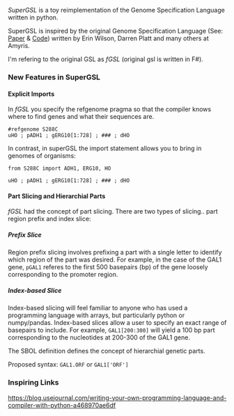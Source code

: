 *SuperGSL* is a toy reimplementation of the Genome Specification Language written in python.

SuperGSL is inspired by the original Genome Specification Language (See: [Paper](https://pubs.acs.org/doi/abs/10.1021/acssynbio.5b00194) & [Code](https://github.com/Amyris/GslCore)) written by Erin Wilson, Darren Platt and many others at Amyris. 

I'm refering to the original GSL as *fGSL* (original gsl is written in F#).

### New Features in SuperGSL

#### Explicit Imports

In *fGSL* you specify the refgenome pragma so that the compiler knows where to find genes and what their sequences are.

```
#refgenome S288C
uHO ; pADH1 ; gERG10[1:728] ; ### ; dHO
```
In contrast, in superGSL the import statement allows you to bring in genomes of organisms:

```
from S288C import ADH1, ERG10, HO

uHO ; pADH1 ; gERG10[1:728] ; ### ; dHO
```


#### Part Slicing and Hierarchial Parts

*fGSL* had the concept of part slicing. There are two types of slicing.. part region prefix and index slice: 

##### Prefix Slice
Region prefix slicing involves prefixing a part with a single letter to identify which region of the part was desired. For example, in the case of the GAL1 gene, `pGAL1` referes to the first 500 basepairs (bp) of the gene loosely corresponding to the promoter region.

##### Index-based Slice
Index-based slicing will feel familiar to anyone who has used a programming language with arrays, but particularly python or numpy/pandas. Index-based slices allow a user to specify an exact range of basepairs to include. For example, `GAL1[200:300]` will yield a 100 bp part corresponding to the nucleotides at 200-300 of the GAL1 gene.

The SBOL definition defines the concept of hierarchial genetic parts.

<find image>
  
Proposed syntax: `GAL1.ORF` or `GAL1['ORF']`
  



### Inspiring Links

https://blog.usejournal.com/writing-your-own-programming-language-and-compiler-with-python-a468970ae6df
